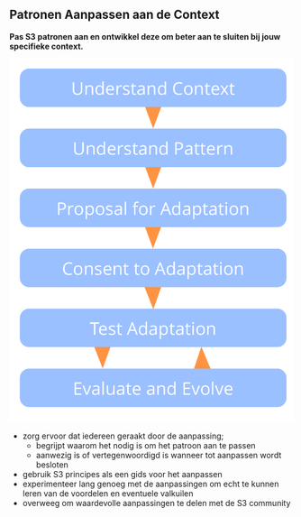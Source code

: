## Patronen Aanpassen aan de Context

**Pas S3 patronen aan en ontwikkel deze om beter aan te sluiten bij jouw specifieke context.**

![rechts,passend](img/process/adapt-pattern-to-context.png)

- zorg ervoor dat iedereen geraakt door de aanpassing; 
    - begrijpt waarom het nodig is om het patroon aan te passen
    - aanwezig is of vertegenwoordigd is wanneer tot aanpassen wordt besloten
- gebruik S3 principes als een gids voor het aanpassen
- experimenteer lang genoeg met de aanpassingen om echt te kunnen leren van de voordelen en eventuele valkuilen
- overweeg om waardevolle aanpassingen te delen met de S3 community